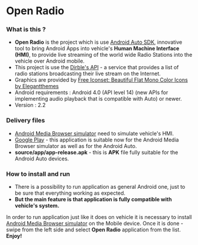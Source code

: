 # Open Radio #

### What is this ? ###

* **Open Radio** is the project which is use [Android Auto SDK](http://developer.android.com/auto/index.html), innovative tool to bring Android Apps into vehicle's **Human Machine Interface (HMI)**, to provide live streaming of the world wide Radio Stations into the vehicle over Android mobile.
* This project is use the [Dirble's API](https://dirble.com/developer/api) - a service that provides a list of radio stations broadcasting their live stream on the Internet.
* Graphics are provided by [Free Iconset: Beautiful Flat Mono Color Icons by Elegantthemes](http://www.iconarchive.com/show/beautiful-flat-one-color-icons-by-elegantthemes.html)
* Android requirements : Android 4.0 (API level 14) (new APIs for implementing audio playback that is compatible with Auto) or newer.
* Version : 2.2

### Delivery files ###

* [Android Media Browser simulator](https://bitbucket.org/ChernyshovYuriy/openradio/src/db36135fb9ada868f678ce9db9dab7c0c34e5a2b/app/assets/media-browser-simulator.apk) need to simulate vehicle's HMI.
* [Google Play](https://play.google.com/store/apps/details?id=com.yuriy.openradio) - this application is  suitable now for the Android Media Browser simulator as well as for the Android Auto.
* **source/app/app-release.apk** - this is **APK** file fully suitable for the Android Auto devices.

### How to install and run ###
* There is a possibility to run application as general Android one, just to be sure that everything working as expected.
* **But the main feature is that application is fully compatible with vehicle's system.**

In order to run application just like it does on vehicle it is necessary to install [Android Media Browser simulator](https://bitbucket.org/ChernyshovYuriy/openradio/src/db36135fb9ada868f678ce9db9dab7c0c34e5a2b/app/assets/media-browser-simulator.apk) on the Mobile device. Once it is done - swipe from the left side and select **Open Radio** application from the list. **Enjoy!**